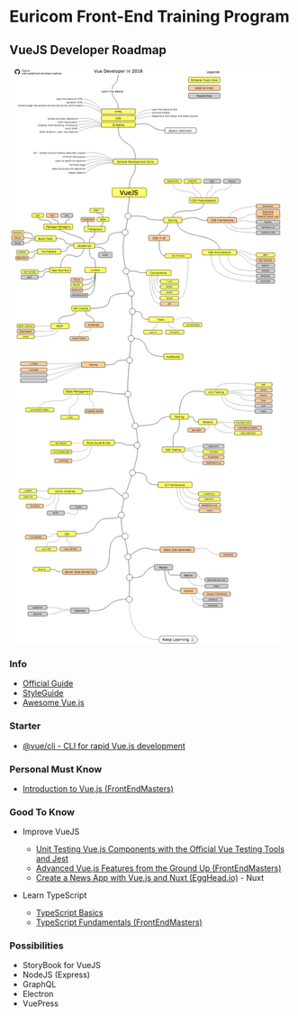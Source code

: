 # Euricom Front-End Training Program

## VueJS Developer Roadmap

<img src="./vue-developer-roadmap.png" />

### Info

- [Official Guide](http://vuejs.org/guide/)
- [StyleGuide](https://vuejs.org/v2/style-guide/)
- [Awesome Vue.js](https://github.com/vuejs/awesome-vue)

### Starter

- [@vue/cli - CLI for rapid Vue.js development](https://github.com/vuejs/vue-cli)

### Personal Must Know

- [Introduction to Vue.js (FrontEndMasters)](https://frontendmasters.com/courses/vue/)

### Good To Know

- Improve VueJS

    + [Unit Testing Vue.js Components with the Official Vue Testing Tools and Jest](https://alexjoverm.github.io/series/Unit-Testing-Vue-js-Components-with-the-Official-Vue-Testing-Tools-and-Jest/)
    + [Advanced Vue.js Features from the Ground Up (FrontEndMasters)](https://frontendmasters.com/courses/advanced-vue/)
    + [Create a News App with Vue.js and Nuxt (EggHead.io)](https://egghead.io/courses/create-a-news-app-with-vue-js-and-nuxt) - Nuxt

- Learn TypeScript
    + [TypeScript Basics](https://app.pluralsight.com/library/courses/typescript/)
    + [TypeScript Fundamentals (FrontEndMasters)](https://frontendmasters.com/courses/typescript/)

### Possibilities

- StoryBook for VueJS
- NodeJS (Express)
- GraphQL
- Electron
- VuePress
